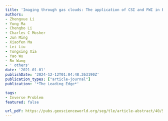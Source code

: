 ```yaml
---
title: 'Imaging through gas clouds: The application of CSI and FWI in Bohai, China'
authors:
- Zhengxue Li
- Yong Ma
- Chengbo Li
- Charles C Mosher
- Jun Ming
- Xiaofen Ma
- Lei Liu
- Tongxing Xia
- Yao Wu
- Bo Wang
- ' others'
date: '2021-01-01'
publishDate: '2024-12-12T01:04:48.263190Z'
publication_types: ["article-journal"]
publication: '*The Leading Edge*'

tags:
- Inverse Problem
featured: false

url_pdf: https://pubs.geoscienceworld.org/seg/tle/article-abstract/40/5/365/596537/Imaging-through-gas-clouds-The-application-of-CSI
---
```

